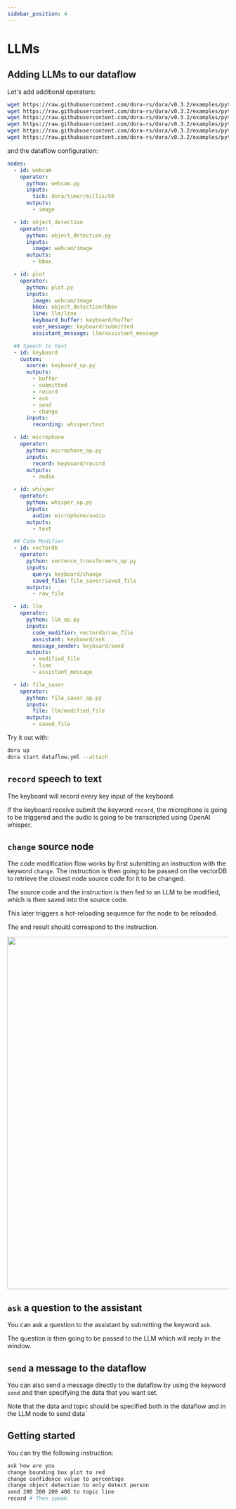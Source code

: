 ```yaml
---
sidebar_position: 4
---
```


# LLMs

## Adding LLMs to our dataflow

Let's add additional operators:

```bash
wget https://raw.githubusercontent.com/dora-rs/dora/v0.3.2/examples/python-operator-dataflow/keyboard_op.py
wget https://raw.githubusercontent.com/dora-rs/dora/v0.3.2/examples/python-operator-dataflow/microphone_op.py
wget https://raw.githubusercontent.com/dora-rs/dora/v0.3.2/examples/python-operator-dataflow/whisper_op.py
wget https://raw.githubusercontent.com/dora-rs/dora/v0.3.2/examples/python-operator-dataflow/sentence_transformers_op.py
wget https://raw.githubusercontent.com/dora-rs/dora/v0.3.2/examples/python-operator-dataflow/llm_op.py
wget https://raw.githubusercontent.com/dora-rs/dora/v0.3.2/examples/python-operator-dataflow/file_saver_op.py
```

and the dataflow configuration:

```yaml {24-87}
nodes:
  - id: webcam
    operator:
      python: webcam.py
      inputs:
        tick: dora/timer/millis/50
      outputs:
        - image

  - id: object_detection
    operator:
      python: object_detection.py
      inputs:
        image: webcam/image
      outputs:
        - bbox

  - id: plot
    operator:
      python: plot.py
      inputs:
        image: webcam/image
        bbox: object_detection/bbox
        line: llm/line
        keyboard_buffer: keyboard/buffer
        user_message: keyboard/submitted
        assistant_message: llm/assistant_message

  ## Speech to text
  - id: keyboard
    custom:
      source: keyboard_op.py
      outputs:
        - buffer
        - submitted
        - record
        - ask
        - send
        - change
      inputs:
        recording: whisper/text

  - id: microphone
    operator:
      python: microphone_op.py
      inputs:
        record: keyboard/record
      outputs:
        - audio

  - id: whisper
    operator:
      python: whisper_op.py
      inputs:
        audio: microphone/audio
      outputs:
        - text

  ## Code Modifier
  - id: vectordb
    operator:
      python: sentence_transformers_op.py
      inputs:
        query: keyboard/change
        saved_file: file_saver/saved_file
      outputs:
        - raw_file

  - id: llm
    operator:
      python: llm_op.py
      inputs:
        code_modifier: vectordb/raw_file
        assistant: keyboard/ask
        message_sender: keyboard/send
      outputs:
        - modified_file
        - line
        - assistant_message

  - id: file_saver
    operator:
      python: file_saver_op.py
      inputs:
        file: llm/modified_file
      outputs:
        - saved_file
```

Try it out with:

```bash
dora up
dora start dataflow.yml --attach
```

## `record` speech to text

The keyboard will record every key input of the keyboard.

If the keyboard receive submit the keyword `record`, the microphone is going to be triggered and the audio is going to be transcripted using OpenAI whisper.

## `change` source node

The code modification flow works by first submitting an instruction with the keyword `change`. The instruction is then going to be passed on the vectorDB to retrieve the closest node source code for it to be changed.

The source code and the instruction is then fed to an LLM to be modified, which is then saved into the source code.

This later triggers a hot-reloading sequence for the node to be reloaded.

The end result should correspond to the instruction.

<p align="center">
    <img src="/img/RAG.svg" width="800"/>
</p>

## `ask` a question to the assistant

You can ask a question to the assistant by submitting the keyword `ask`.

The question is then going to be passed to the LLM which will reply in the window.

## `send` a message to the dataflow

You can also send a message directly to the dataflow by using the keyword `send` and then specifying the data that you want set.

Note that the data and topic should be specified both in the dataflow and in the LLM node to send data`

## Getting started

You can try the following instruction:

```bash
ask how are you
change bounding box plot to red
change confidence value to percentage
change object detection to only detect person
send 200 200 200 400 to topic line
record # Then speak
```
